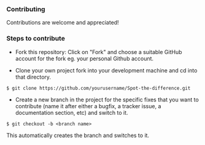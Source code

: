 ### Contributing

Contributions are welcome and appreciated!

### Steps to contribute

* Fork this repository: Click on "Fork" and choose a suitable GitHub account for the fork eg. your personal Github account.

* Clone your own project fork into your development machine and cd into that directory.

```
$ git clone https://github.com/yourusername/Spot-the-difference.git

```
* Create a new branch in the project for the specific fixes that you want to contribute (name it after either a bugfix, a tracker issue, a documentation section, etc) and switch to it.

```
$ git checkout -b <branch name>

```
This automatically creates the branch and switches to it.
